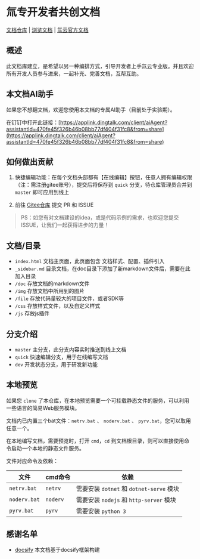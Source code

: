 # 氚专开发者共创文档

[文档仓库](https://gitee.com/h3yun-pro-public/h3yun-pro-doc)  |  [浏览文档](https://h3yunpro.github.io/h3yun-pro-doc/)  |  [氚云官方文档](https://help.h3yun.com/channels/3.html)


## 概述

此文档库建立，是希望以另一种编排方式，引导开发者上手氚云专业版。并且欢迎所有开发人员参与进来，一起补充、完善文档，互帮互助。


## 本文档AI助手

如果您不想翻文档，欢迎您使用本文档的专属AI助手（目前处于实验期）。

在钉钉中打开此链接：[https://applink.dingtalk.com/client/aiAgent?assistantId=470fe45f326b46b08bb77df404f31fc8&from=share](https://applink.dingtalk.com/client/aiAgent?assistantId=470fe45f326b46b08bb77df404f31fc8&from=share)


## 如何做出贡献

1. 快捷编辑功能：在每个文档头部都有【在线编辑】按钮，任意人拥有编辑权限（注：需注册gitee账号），提交后将保存到 ```quick``` 分支，待仓库管理员合并到 ```master``` 即可应用到线上

2. 前往 [Gitee仓库](https://gitee.com/h3yun-pro-public/h3yun-pro-doc) 提交 PR 和 ISSUE 

> PS：如您有对文档建设的idea，或是代码示例的需求，也欢迎您提交ISSUE，让我们一起获得进步的力量！


## 文档/目录

- ```index.html``` 文档主页面，此页面包含 文档样式、配置、插件引入
- ```_sidebar.md``` 目录文档，在doc目录下添加了新markdown文件后，需要在此加入目录
- ```/doc``` 存放文档的markdown文件
- ```/img``` 存放文档中所用到的图片
- ```/file``` 存放代码量较大的项目文件，或者SDK等
- ```/css``` 存放样式文件，以及自定义样式
- ```/js``` 存放js插件


## 分支介绍

- ```master``` 主分支，此分支内容实时推送到线上文档
- ```quick``` 快速编辑分支，用于在线编写文档
- ```dev``` 开发状态分支，用于研发新功能


## 本地预览

如果您 ```clone``` 了本仓库，在本地预览需要一个可挂载静态文件的服务，可以利用一些语言的简易Web服务模块。

文档内已内置三个bat文件：```netrv.bat``` 、 ```noderv.bat``` 、 ```pyrv.bat```，您可以取用任意一个。

在本地编写文档，需要预览时，打开 ```cmd```，```cd``` 到文档根目录，则可以直接使用命令启动一个本地的静态文件服务。

文件对应命令及依赖：

|  文件            |  cmd命令      |        依赖                                    |
|  ----            | ----         | ----                                           |
| ```netrv.bat```  | ```netrv```  | 需要安装 ```dotnet``` 和 ```dotnet-serve``` 模块 |
| ```noderv.bat``` | ```noderv``` | 需要安装 ```nodejs``` 和 ```http-server``` 模块  |
| ```pyrv.bat```   | ```pyrv```   | 需要安装 ```python 3```                         |


## 感谢名单

* [docsify](https://docsify.js.org/) 本文档基于docsify框架构建

